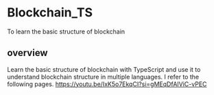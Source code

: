 # Blockchain_TS
To learn the basic structure of blockchain

## overview

Learn the basic structure of blockchain with TypeScript and use it to understand blockchain structure in multiple languages.
I refer to the following pages.
https://youtu.be/IxK5o7EkqCI?si=gMEqDfAIViC-vPEC
